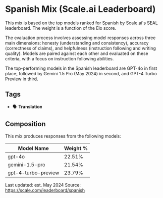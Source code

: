 # Spanish Mix (Scale.ai Leaderboard)

This mix is based on the top models ranked for Spanish by Scale.ai's SEAL leaderboard. The weight is a function of the Elo score.

The evaluation process involves assessing model responses across three main dimensions: honesty (understanding and consistency), accuracy (correctness of claims), and helpfulness (instruction following and writing quality). Models are paired against each other and evaluated on these criteria, with a focus on instruction following abilities.

The top-performing models in the Spanish leaderboard are GPT-4o in first place, followed by Gemini 1.5 Pro (May 2024) in second, and GPT-4 Turbo Preview in third.

## Tags

- 🗣️ **Translation**

## Composition

This mix produces responses from the following models:

| Model Name          | Weight % |
| ------------------- | -------- |
| gpt-4o              | 22.51%   |
| gemini-1.5-pro      | 21.54%   |
| gpt-4-turbo-preview | 23.79%   |

Last updated: est. May 2024
Source: https://scale.com/leaderboard/spanish
